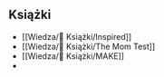 ## Książki
- [[Wiedza/📖 Książki/Inspired]]
- [[Wiedza/📖 Książki/The Mom Test]]
- [[Wiedza/📖 Książki/MAKE]]
- 
